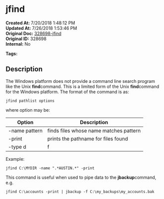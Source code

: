 # jfind

**Created At:** 7/20/2018 1:48:12 PM  
**Updated At:** 7/26/2018 1:53:46 PM  
**Original Doc:** [328698-jfind](https://docs.jbase.com/30301-jbase/328698-jfind)  
**Original ID:** 328698  
**Internal:** No  

**Tags:**
<badge text='search program' vertical='middle' />
<badge text='tools' vertical='middle' />

## Description 

The Windows platform does not provide a command line search program like the Unix **find**command. This is a limited form of the Unix **find**command for the Windows platform. The format of the command is as:

```
jfind pathlist options
```

where option may be:


| Option <br> | Description <br> |
| --- | --- |
| -name pattern<br> | finds files whose name matches pattern<br> |
| -print<br> | prints the pathname for files found<br> |
| -type d|f<br> | find directories or files<br> |


Example:

```
jfind C:\MYDIR -name ".*AUSTIN.*" -print
```



This command is useful when used to pipe data to the **jbackup**command, e.g.

```
jfind C:\accounts -print | jbackup -f C:\my_backups\my_accounts.bak
```
